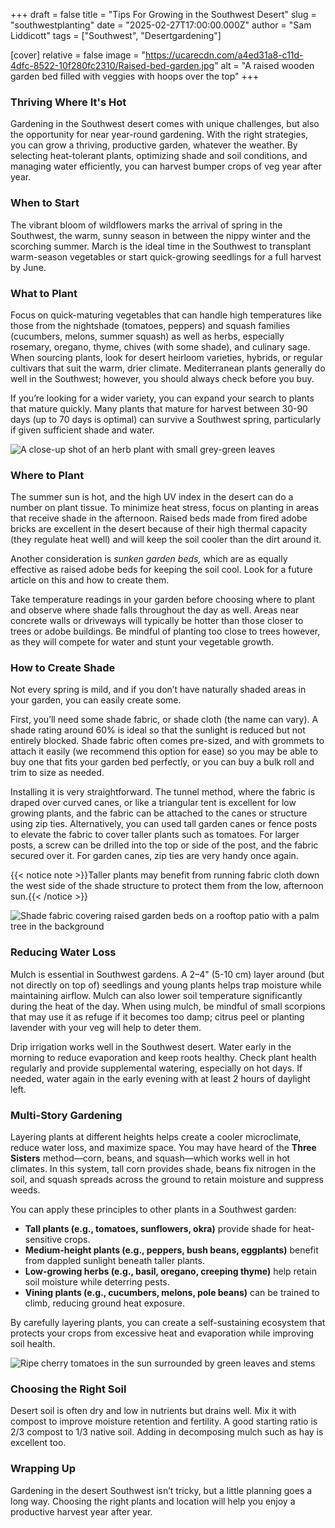 +++
draft = false
title = "Tips For Growing in the Southwest Desert"
slug = "southwestplanting"
date = "2025-02-27T17:00:00.000Z"
author = "Sam Liddicott"
tags = ["Southwest", "Desertgardening"]

[cover]
relative = false
image = "https://ucarecdn.com/a4ed31a8-c11d-4dfc-8522-10f280fc2310/Raised-bed-garden.jpg"
alt = "A raised wooden garden bed filled with veggies with hoops over the top"
+++
### Thriving Where It's Hot

Gardening in the Southwest desert comes with unique challenges, but also the opportunity for near year-round gardening. With the right strategies, you can grow a thriving, productive garden, whatever the weather. By selecting heat-tolerant plants, optimizing shade and soil conditions, and managing water efficiently, you can harvest bumper crops of veg year after year. 

### When to Start

The vibrant bloom of wildflowers marks the arrival of spring in the Southwest, the warm, sunny season in between the nippy winter and the scorching summer. March is the ideal time in the Southwest to transplant warm-season vegetables or start quick-growing seedlings for a full harvest by June.

### What to Plant

Focus on quick-maturing vegetables that can handle high temperatures like those from the nightshade (tomatoes, peppers) and squash families (cucumbers, melons, summer squash) as well as herbs, especially rosemary, oregano, thyme, chives (with some shade), and culinary sage. When sourcing plants, look for desert heirloom varieties, hybrids, or regular cultivars that suit the warm, drier climate. Mediterranean plants generally do well in the Southwest; however, you should always check before you buy.

If you’re looking for a wider variety, you can expand your search to plants that mature quickly. Many plants that mature for harvest between 30-90 days (up to 70 days is optimal) can survive a Southwest spring, particularly if given sufficient shade and water.

![A close-up shot of an herb plant with small grey-green leaves](https://ucarecdn.com/9b3b42e5-32a6-429f-8ea0-9f2d7387636e/leaves.jpg)

### Where to Plant

The summer sun is hot, and the high UV index in the desert can do a number on plant tissue. To minimize heat stress, focus on planting in areas that receive shade in the afternoon. Raised beds made from fired adobe bricks are excellent in the desert because of their high thermal capacity (they regulate heat well) and will keep the soil cooler than the dirt around it. 

Another consideration is *sunken garden beds,* which are as equally effective as raised adobe beds for keeping the soil cool. Look for a future article on this and how to create them.

Take temperature readings in your garden before choosing where to plant and observe where shade falls throughout the day as well. Areas near concrete walls or driveways will typically be hotter than those closer to trees or adobe buildings. Be mindful of planting too close to trees however, as they will compete for water and stunt your vegetable growth.

### How to Create Shade

Not every spring is mild, and if you don’t have naturally shaded areas in your garden, you can easily create some. 

First, you’ll need some shade fabric, or shade cloth (the name can vary). A shade rating around 60% is ideal so that the sunlight is reduced but not entirely blocked. Shade fabric often comes pre-sized, and with grommets to attach it easily (we recommend this option for ease) so you may be able to buy one that fits your garden bed perfectly, or you can buy a bulk roll and trim to size as needed.

Installing it is very straightforward. The tunnel method, where the fabric is draped over curved canes, or like a triangular tent is excellent for low growing plants, and the fabric can be attached to the canes or structure using zip ties. Alternatively, you can used tall garden canes or fence posts to elevate the fabric to cover taller plants such as tomatoes. For larger posts, a screw can be drilled into the top or side of the post, and the fabric secured over it. For garden canes, zip ties are very handy once again.

{{< notice note >}}Taller plants may benefit from running fabric cloth down the west side of the shade structure to protect them from the low, afternoon sun.{{< /notice >}}

![Shade fabric covering raised garden beds on a rooftop patio with a palm tree in the background](https://ucarecdn.com/9f50be3c-62d3-44e7-8508-160e760822e7/urban-vegetable-garden-with-plants-flowers-rooftop-without-people.jpg)

### Reducing Water Loss

Mulch is essential in Southwest gardens. A 2–4" (5-10 cm) layer around (but not directly on top of) seedlings and young plants helps trap moisture while maintaining airflow. Mulch can also lower soil temperature significantly during the heat of the day. When using mulch, be mindful of small scorpions that may use it as refuge if it becomes too damp; citrus peel or planting lavender with your veg will help to deter them.

Drip irrigation works well in the Southwest desert. Water early in the morning to reduce evaporation and keep roots healthy. Check plant health regularly and provide supplemental watering, especially on hot days. If needed, water again in the early evening with at least 2 hours of daylight left.

### Multi-Story Gardening

Layering plants at different heights helps create a cooler microclimate, reduce water loss, and maximize space. You may have heard of the **Three Sisters** method—corn, beans, and squash—which works well in hot climates. In this system, tall corn provides shade, beans fix nitrogen in the soil, and squash spreads across the ground to retain moisture and suppress weeds.

You can apply these principles to other plants in a Southwest garden:

* **Tall plants (e.g., tomatoes, sunflowers, okra)** provide shade for heat-sensitive crops.
* **Medium-height plants (e.g., peppers, bush beans, eggplants)** benefit from dappled sunlight beneath taller plants.
* **Low-growing herbs (e.g., basil, oregano, creeping thyme)** help retain soil moisture while deterring pests.
* **Vining plants (e.g., cucumbers, melons, pole beans)** can be trained to climb, reducing ground heat exposure.

By carefully layering plants, you can create a self-sustaining ecosystem that protects your crops from excessive heat and evaporation while improving soil health.

![Ripe cherry tomatoes in the sun surrounded by green leaves and stems](https://ucarecdn.com/020ce078-7119-4632-83a0-afb055c42bf3/josie-weiss-yj1dI4nhBOQ-unsplash.jpg)

### Choosing the Right Soil

Desert soil is often dry and low in nutrients but drains well. Mix it with compost to improve moisture retention and fertility. A good starting ratio is 2/3 compost to 1/3 native soil. Adding in decomposing mulch such as hay is excellent too.

### Wrapping Up

Gardening in the desert Southwest isn’t tricky, but a little planning goes a long way. Choosing the right plants and location will help you enjoy a productive harvest year after year.
